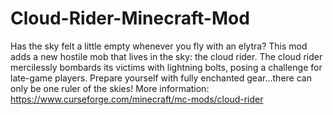 # Cloud-Rider-Minecraft-Mod

Has the sky felt a little empty whenever you fly with an elytra? This mod adds a new hostile mob that lives in the sky: the cloud rider. The cloud rider mercilessly bombards its victims with lightning bolts, posing a challenge for late-game players. Prepare yourself with fully enchanted gear...there can only be one ruler of the skies!
More information: https://www.curseforge.com/minecraft/mc-mods/cloud-rider
